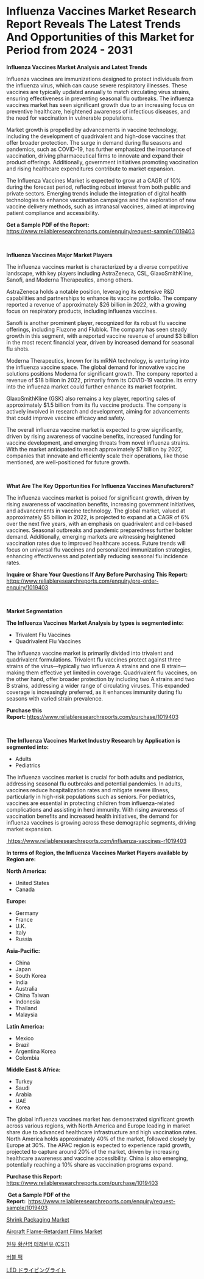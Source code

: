 <p><h1>Influenza Vaccines Market Research Report Reveals The Latest Trends And Opportunities of this Market for Period from 2024 - 2031</h1></p><p><strong>Influenza Vaccines Market Analysis and Latest Trends</strong></p>
<p><p>Influenza vaccines are immunizations designed to protect individuals from the influenza virus, which can cause severe respiratory illnesses. These vaccines are typically updated annually to match circulating virus strains, ensuring effectiveness in preventing seasonal flu outbreaks. The influenza vaccines market has seen significant growth due to an increasing focus on preventive healthcare, heightened awareness of infectious diseases, and the need for vaccination in vulnerable populations.</p><p>Market growth is propelled by advancements in vaccine technology, including the development of quadrivalent and high-dose vaccines that offer broader protection. The surge in demand during flu seasons and pandemics, such as COVID-19, has further emphasized the importance of vaccination, driving pharmaceutical firms to innovate and expand their product offerings. Additionally, government initiatives promoting vaccination and rising healthcare expenditures contribute to market expansion.</p><p>The Influenza Vaccines Market is expected to grow at a CAGR of 10% during the forecast period, reflecting robust interest from both public and private sectors. Emerging trends include the integration of digital health technologies to enhance vaccination campaigns and the exploration of new vaccine delivery methods, such as intranasal vaccines, aimed at improving patient compliance and accessibility.</p></p>
<p><strong>Get a Sample PDF of the Report:&nbsp;</strong> <a href="https://www.reliableresearchreports.com/enquiry/request-sample/1019403">https://www.reliableresearchreports.com/enquiry/request-sample/1019403</a></p>
<p>&nbsp;</p>
<p><strong>Influenza Vaccines Major Market Players</strong></p>
<p><p>The influenza vaccines market is characterized by a diverse competitive landscape, with key players including AstraZeneca, CSL, GlaxoSmithKline, Sanofi, and Moderna Therapeutics, among others.</p><p>AstraZeneca holds a notable position, leveraging its extensive R&D capabilities and partnerships to enhance its vaccine portfolio. The company reported a revenue of approximately $26 billion in 2022, with a growing focus on respiratory products, including influenza vaccines.</p><p>Sanofi is another prominent player, recognized for its robust flu vaccine offerings, including Fluzone and Flublok. The company has seen steady growth in this segment, with a reported vaccine revenue of around $3 billion in the most recent financial year, driven by increased demand for seasonal flu shots.</p><p>Moderna Therapeutics, known for its mRNA technology, is venturing into the influenza vaccine space. The global demand for innovative vaccine solutions positions Moderna for significant growth. The company reported a revenue of $18 billion in 2022, primarily from its COVID-19 vaccine. Its entry into the influenza market could further enhance its market footprint.</p><p>GlaxoSmithKline (GSK) also remains a key player, reporting sales of approximately $1.5 billion from its flu vaccine products. The company is actively involved in research and development, aiming for advancements that could improve vaccine efficacy and safety.</p><p>The overall influenza vaccine market is expected to grow significantly, driven by rising awareness of vaccine benefits, increased funding for vaccine development, and emerging threats from novel influenza strains. With the market anticipated to reach approximately $7 billion by 2027, companies that innovate and efficiently scale their operations, like those mentioned, are well-positioned for future growth.</p></p>
<p>&nbsp;</p>
<p><strong>What Are The Key Opportunities For Influenza Vaccines Manufacturers?</strong></p>
<p><p>The influenza vaccines market is poised for significant growth, driven by rising awareness of vaccination benefits, increasing government initiatives, and advancements in vaccine technology. The global market, valued at approximately $5 billion in 2022, is projected to expand at a CAGR of 6% over the next five years, with an emphasis on quadrivalent and cell-based vaccines. Seasonal outbreaks and pandemic preparedness further bolster demand. Additionally, emerging markets are witnessing heightened vaccination rates due to improved healthcare access. Future trends will focus on universal flu vaccines and personalized immunization strategies, enhancing effectiveness and potentially reducing seasonal flu incidence rates.</p></p>
<p><strong>Inquire or Share Your Questions If Any Before Purchasing This Report:</strong> <a href="https://www.reliableresearchreports.com/enquiry/pre-order-enquiry/1019403">https://www.reliableresearchreports.com/enquiry/pre-order-enquiry/1019403</a></p>
<p>&nbsp;</p>
<p><strong>Market Segmentation</strong></p>
<p><strong>The Influenza Vaccines Market Analysis by types is segmented into:</strong></p>
<p><ul><li>Trivalent Flu Vaccines</li><li>Quadrivalent Flu Vaccines</li></ul></p>
<p><p>The influenza vaccine market is primarily divided into trivalent and quadrivalent formulations. Trivalent flu vaccines protect against three strains of the virus—typically two influenza A strains and one B strain—making them effective yet limited in coverage. Quadrivalent flu vaccines, on the other hand, offer broader protection by including two A strains and two B strains, addressing a wider range of circulating viruses. This expanded coverage is increasingly preferred, as it enhances immunity during flu seasons with varied strain prevalence.</p></p>
<p><strong>Purchase this Report:&nbsp;</strong><a href="https://www.reliableresearchreports.com/purchase/1019403">https://www.reliableresearchreports.com/purchase/1019403</a></p>
<p>&nbsp;</p>
<p><strong>The Influenza Vaccines Market Industry Research by Application is segmented into:</strong></p>
<p><ul><li>Adults</li><li>Pediatrics</li></ul></p>
<p><p>The influenza vaccines market is crucial for both adults and pediatrics, addressing seasonal flu outbreaks and potential pandemics. In adults, vaccines reduce hospitalization rates and mitigate severe illness, particularly in high-risk populations such as seniors. For pediatrics, vaccines are essential in protecting children from influenza-related complications and assisting in herd immunity. With rising awareness of vaccination benefits and increased health initiatives, the demand for influenza vaccines is growing across these demographic segments, driving market expansion.</p></p>
<p><a href="https://www.reliableresearchreports.com/influenza-vaccines-r1019403">&nbsp;https://www.reliableresearchreports.com/influenza-vaccines-r1019403</a></p>
<p><strong>In terms of Region, the Influenza Vaccines Market Players available by Region are:</strong></p>
<p>
    <p> <strong> North America: </strong>
        <ul>
            <li>United States</li>
            <li>Canada</li>
        </ul>
        </p> 
    <p> <strong> Europe: </strong>
        <ul>
            <li>Germany</li>
            <li>France</li>
            <li>U.K.</li>
            <li>Italy</li>
            <li>Russia</li>
        </ul>
        </p> 
    <p> <strong> Asia-Pacific: </strong>
        <ul>
            <li>China</li>
            <li>Japan</li>
            <li>South Korea</li>
            <li>India</li>
            <li>Australia</li>
            <li>China Taiwan</li>
            <li>Indonesia</li>
            <li>Thailand</li>
            <li>Malaysia</li>
        </ul>
        </p> 
    <p> <strong> Latin America: </strong>
        <ul>
            <li>Mexico</li>
            <li>Brazil</li>
            <li>Argentina Korea</li>
            <li>Colombia</li>
        </ul>
        </p> 
    <p> <strong> Middle East & Africa: </strong>
        <ul>
            <li>Turkey</li>
            <li>Saudi</li>
            <li>Arabia</li>
            <li>UAE</li>
            <li>Korea</li>
        </ul>
    </p>
    </p>
<p><p>The global influenza vaccines market has demonstrated significant growth across various regions, with North America and Europe leading in market share due to advanced healthcare infrastructure and high vaccination rates. North America holds approximately 40% of the market, followed closely by Europe at 30%. The APAC region is expected to experience rapid growth, projected to capture around 20% of the market, driven by increasing healthcare awareness and vaccine accessibility. China is also emerging, potentially reaching a 10% share as vaccination programs expand.</p></p>
<p><strong>Purchase this Report: </strong><a href="https://www.reliableresearchreports.com/purchase/1019403">https://www.reliableresearchreports.com/purchase/1019403</a></p>
<p>&nbsp;<strong>Get a Sample PDF of the Report:&nbsp;&nbsp;</strong><a href="https://www.reliableresearchreports.com/enquiry/request-sample/1019403">https://www.reliableresearchreports.com/enquiry/request-sample/1019403</a></p>
<p><strong></strong></p>
<p><p><a href="https://issuu.com/reportprime-2/docs/shrink-packaging-market-size-2030.p_653a6b59c04264">Shrink Packaging Market</a></p><p><a href="https://medium.com/@emilymogsrgan654/the-aircraft-flame-retardant-films-market-has-experienced-impressive-growth-in-recent-years-b00e2242f2fc">Aircraft Flame-Retardant Films Market</a></p><p><a href="https://medium.com/@bertfeil67567/crude-sulphate-turpentine-cst-market-%EC%9D%98-%EA%B8%80%EB%A1%9C%EB%B2%8C-%EC%8B%9C%EC%9E%A5-%EA%B0%9C%EC%9A%94%EB%8A%94-%EC%A0%84-%EC%84%B8%EA%B3%84-%EB%B0%8F-%EC%A3%BC%EC%9A%94-%EC%8B%9C%EC%9E%A5%EC%9D%98-%EC%82%B0%EC%97%85%EC%97%90-%EC%98%81%ED%96%A5%EC%9D%84-%EB%AF%B8%EC%B9%98%EB%8A%94-%EC%A3%BC%EC%9A%94-%ED%8A%B8%EB%A0%8C%EB%93%9C%EC%97%90-%EB%8C%80%ED%95%9C-%EB%8F%85%ED%8A%B9%ED%95%9C-%EA%B4%80%EC%A0%90%EC%9D%84-86836edb5ea6">원유 황산염 테레빈유 (CST)</a></p><p><a href="https://medium.com/@karlbucktrridge6874/%EC%84%B8%EA%B3%84-bubble-pack-market-%EC%9D%80-2024%EC%97%90%EC%84%9C-2031%EB%A1%9C-%EC%97%B0%ED%8F%89%EA%B7%A0-%EC%A6%9D%EA%B0%80%EC%9C%A8%EC%9D%84-%EB%B3%B4%EC%9D%BC-%EA%B2%83%EC%9C%BC%EB%A1%9C-%EC%98%88%EC%83%81%EB%90%A9%EB%8B%88%EB%8B%A4-89c8a9b329bf">버블 팩</a></p><p><a href="https://medium.com/@chellamarie1962/led-driving-lights-market-%E3%81%AF-%E3%82%B3%E3%82%B9%E3%83%88%E7%AE%A1%E7%90%86%E3%81%A8%E5%8A%B9%E7%8E%87%E5%90%91%E4%B8%8A%E3%82%92%E5%84%AA%E5%85%88%E3%81%97%E3%81%BE%E3%81%99-%E3%81%95%E3%82%89%E3%81%AB-%E5%A0%B1%E5%91%8A%E6%9B%B8%E3%81%AF%E5%B8%82%E5%A0%B4%E3%81%AE%E9%9C%80%E8%A6%81%E9%9D%A2%E3%81%A8%E4%BE%9B%E7%B5%A6%E9%9D%A2%E3%81%AE%E4%B8%A1%E6%96%B9%E3%82%92%E3%82%AB%E3%83%90%E3%83%BC%E3%81%97%E3%81%A6%E3%81%84%E3%81%BE%E3%81%99-led-driving-lights-c982a1be6e83">LED ドライビングライト</a></p></p>